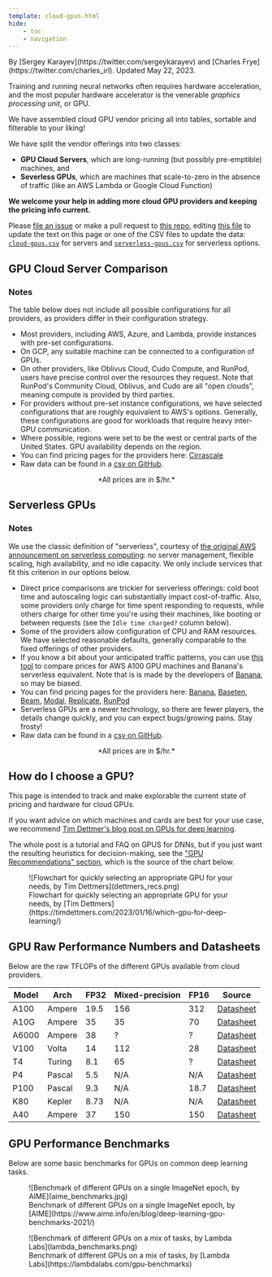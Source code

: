 ```yaml
---
template: cloud-gpus.html
hide:
    - toc
    - navigation
---
```


<div class="author" markdown>
By [Sergey Karayev](https://twitter.com/sergeykarayev) and [Charles Frye](https://twitter.com/charles_irl). Updated May 22, 2023.
</div>

Training and running neural networks often requires hardware acceleration,
and the most popular hardware accelerator is the venerable _graphics processing unit_,
or GPU.

We have assembled cloud GPU vendor pricing all into tables, sortable and filterable to your liking!

We have split the vendor offerings into two classes:

- **GPU Cloud Servers**, which are long-running (but possibly pre-emptible) machines, and
- **Severless GPUs**, which are machines that scale-to-zero in the absence of traffic (like an AWS Lambda or Google Cloud Function)

**We welcome your help in adding more cloud GPU providers and keeping the pricing info current.**

Please [file an issue](https://github.com/full-stack-deep-learning/website/issues/new?assignees=sergeyk&labels=cloud-gpu&template=gpu-cloud-pricing-update.md&title=update+GPU+Cloud+Pricing) or make a pull request to [this repo](https://github.com/full-stack-deep-learning/website/), editing [this file](https://github.com/full-stack-deep-learning/website/blob/main/docs/cloud-gpus/index.md) to update the text on this page or one of the CSV files to update the data: [`cloud-gpus.csv`](https://github.com/full-stack-deep-learning/website/blob/main/docs/cloud-gpus/cloud-gpus.csv) for servers and [`serverless-gpus.csv`](https://github.com/full-stack-deep-learning/website/blob/main/docs/cloud-gpus/serverless-gpus.csv) for serverless options.

## GPU Cloud Server Comparison

### Notes

The table below does not include all possible configurations for all providers, as providers differ in their configuration strategy.

- Most providers, including AWS, Azure, and Lambda, provide instances with pre-set configurations.
- On GCP, any suitable machine can be connected to a configuration of GPUs.
- On other providers, like Oblivus Cloud, Cudo Compute, and RunPod, users have precise control over the resources they request. Note that RunPod's Community Cloud, Oblivus, and Cudo are all "open clouds", meaning compute is provided by third parties. 
- For providers without pre-set instance configurations, we have selected configurations that are roughly equivalent to AWS's options. Generally, these configurations are good for workloads that require heavy inter-GPU communication.
- Where possible, regions were set to be the west or central parts of the United States. GPU availability depends on the region.
- You can find pricing pages for the providers here: [Cirrascale](https://cirrascale.com/cirrascale-cloud-pricing.php)
- Raw data can be found in a [csv on GitHub](https://github.com/full-stack-deep-learning/website/blob/main/docs/cloud-gpus/cloud-gpus.csv).

<center>*All prices are in $/hr.*</center>

<div id="cloud-gpus-table"></div>

## Serverless GPUs

### Notes

We use the classic definition of "serverless", courtesy of [the original AWS announcement on serverless computing](https://www.jeremydaly.com/not-so-serverless-neptune/): no server management, flexible scaling, high availability, and no idle capacity. We only include services that fit this criterion in our options below.

- Direct price comparisons are trickier for serverless offerings: cold boot time and autoscaling logic can substantially impact cost-of-traffic. Also, some providers only charge for time spent responding to requests, while others charge for other time you're using their machines, like booting or between requests (see the `Idle time charged?` column below).
- Some of the providers allow configuration of CPU and RAM resources. We have selected reasonable defaults, generally comparable to the fixed offerings of other providers.
- If you know a bit about your anticipated traffic patterns, you can use [this tool](https://paylesstoaws.com/) to compare prices for AWS A100 GPU machines and Banana's serverless equivalent. Note that is is made by the developers of [Banana](https://banana.dev/), so may be biased.
- You can find pricing pages for the providers here: [Banana](https://banana.dev#pricing), [Baseten](https://docs.baseten.co/settings/pricing), [Beam](https://beam.cloud/pricing), [Modal](https://modal.com/pricing), [Replicate](https://replicate.com/pricing), [RunPod](https://www.runpod.io/serverless-gpu)
- Serverless GPUs are a newer technology, so there are fewer players, the details change quickly, and you can expect bugs/growing pains. Stay frosty!
- Raw data can be found in a [csv on GitHub](https://github.com/full-stack-deep-learning/website/blob/main/docs/cloud-gpus/serverless-gpus.csv).

<center>*All prices are in $/hr.*</center>

<div id="serverless-gpus-table"></div>

## How do I choose a GPU?

This page is intended to track and make explorable
the current state of pricing and hardware for cloud GPUs.

If you want advice on which machines and cards are best for your use case,
we recommend
[Tim Dettmer's blog post on GPUs for deep learning](https://timdettmers.com/2023/01/16/which-gpu-for-deep-learning).

The whole post is a tutorial and FAQ on GPUS for DNNs,
but if you just want the resulting heuristics for decision-making, see the
["GPU Recommendations" section](https://timdettmers.com/2023/01/16/which-gpu-for-deep-learning/#GPU_Recommendations),
which is the source of the chart below.

<figure markdown>
  ![Flowchart for quickly selecting an appropriate GPU for your needs, by Tim Dettmers](dettmers_recs.png)
  <figcaption markdown>Flowchart for quickly selecting an appropriate GPU for your needs, by [Tim Dettmers](https://timdettmers.com/2023/01/16/which-gpu-for-deep-learning/)</figcaption>
</figure>

## GPU Raw Performance Numbers and Datasheets

Below are the raw TFLOPs of the different GPUs available from cloud providers.

| Model | Arch   | FP32 | Mixed-precision | FP16 | Source             |
| ----- | ------ | ---- | --------------- | ---- | ------------------ |
| A100  | Ampere | 19.5 | 156             | 312  | [Datasheet][a100]  |
| A10G  | Ampere | 35   | 35              | 70   | [Datasheet][a10g]  |
| A6000 | Ampere | 38   | ?               | ?    | [Datasheet][a6000] |
| V100  | Volta  | 14   | 112             | 28   | [Datasheet][v100]  |
| T4    | Turing | 8.1  | 65              | ?    | [Datasheet][t4]    |
| P4    | Pascal | 5.5  | N/A             | N/A  | [Datasheet][p4]    |
| P100  | Pascal | 9.3  | N/A             | 18.7 | [Datasheet][p100]  |
| K80   | Kepler | 8.73 | N/A             | N/A  | [Datasheet][k80]   |
| A40   | Ampere | 37   | 150             | 150  | [Datasheet][a40]   |

[a100]: https://www.nvidia.com/content/dam/en-zz/Solutions/Data-Center/a100/pdf/nvidia-a100-datasheet-us-nvidia-1758950-r4-web.pdf
[a10g]: https://d1.awsstatic.com/product-marketing/ec2/NVIDIA_AWS_A10G_DataSheet_FINAL_02_17_2022.pdf
[a6000]: https://www.nvidia.com/content/dam/en-zz/Solutions/design-visualization/quadro-product-literature/proviz-print-nvidia-rtx-a6000-datasheet-us-nvidia-1454980-r9-web%20(1).pdf
[v100]: https://images.nvidia.com/content/technologies/volta/pdf/tesla-volta-v100-datasheet-letter-fnl-web.pdf
[t4]: https://www.nvidia.com/content/dam/en-zz/Solutions/Data-Center/tesla-t4/t4-tensor-core-datasheet-951643.pdf
[p4]: https://images.nvidia.com/content/pdf/tesla/184457-Tesla-P4-Datasheet-NV-Final-Letter-Web.pdf
[p100]: https://www.nvidia.com/content/dam/en-zz/Solutions/Data-Center/tesla-p100/pdf/nvidia-tesla-p100-PCIe-datasheet.pdf
[k80]: https://www.nvidia.com/content/dam/en-zz/Solutions/Data-Center/tesla-product-literature/Tesla-K80-BoardSpec-07317-001-v05.pdf
[a40]: https://images.nvidia.com/content/Solutions/data-center/a40/nvidia-a40-datasheet.pdf

## GPU Performance Benchmarks

Below are some basic benchmarks for GPUs on common deep learning tasks.

<figure markdown>
  ![Benchmark of different GPUs on a single ImageNet epoch, by AIME](aime_benchmarks.jpg)
  <figcaption markdown>Benchmark of different GPUs on a single ImageNet epoch, by [AIME](https://www.aime.info/en/blog/deep-learning-gpu-benchmarks-2021/)</figcaption>
</figure>

<figure markdown>
  ![Benchmark of different GPUs on a mix of tasks, by Lambda Labs](lambda_benchmarks.png)
  <figcaption markdown>Benchmark of different GPUs on a mix of tasks, by [Lambda Labs](https://lambdalabs.com/gpu-benchmarks)</figcaption>
</figure>
